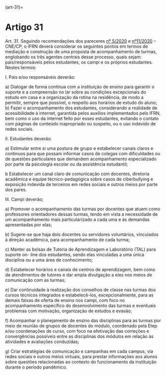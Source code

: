 (art-31)=

# Artigo 31

Art. 31. Seguindo recomendações dos pareceres [nº 5/2020](http://portal.mec.gov.br/index.php?option=com_docman&view=download&alias=145011-pcp005-20&category_slug=marco-2020-pdf&Itemid=30192) e [nº11/2020](http://portal.mec.gov.br/index.php?option=com_docman&view=download&alias=148391-pcp011-20&category_slug=julho-2020-pdf&Itemid=30192) – CNE/CP, o IFRN deverá considerar os
seguintes pontos em termos de mediação e construção de uma proposta de acompanhamento de turmas, englobando
os três agentes centrais desse processo, quais sejam: pais/responsáveis pelos estudantes, os campi e os próprios
estudantes. Nestes termos:

I. Pais e/ou responsáveis deverão:

a) Dialogar de forma contínua com a instituição de ensino para garantir o suporte e a compreensão no lar sobre as
condições excepcionais do estudo em casa e a organização da rotina na residência, de modo a permitir, sempre que
possível, o respeito aos horários de estudo do aluno;
b) Fazer o acompanhamento dos estudantes, considerando a realidade de acessibilidade à internet, garantida pelos
auxílios implementados pelo IFRN, bem como o uso da internet feito por esses estudantes, evitando o contato com
páginas de conteúdo inapropriado ou suspeito, ou o uso indevido de redes sociais.

II. Estudantes deverão:

a) Estimular entre si uma postura de grupo e estabelecer canais claros e contínuos para que possam informar casos
de colegas com dificuldades ou de questões particulares que demandem acompanhamento especializado por parte
da psicologia escolar ou da assistência estudantil;

b Estabelecer um canal claro de comunicação com docentes, diretoria acadêmica e equipe técnico-pedagógica
sobre casos de ciberbullying e exposição indevida de terceiros em redes sociais e outros meios por parte dos pares.

III. Campi deverão;

a) Promover o acompanhamento das turmas por docentes que atuem como professores orientadores dessas turmas,
tendo em vista a necessidade de um acompanhamento mais particularizado a cada uma e às demandas apresentadas
por elas;

b) Sugere-se que haja dois docentes ou servidores voluntários, vinculados à direção acadêmica, para
acompanhamento de cada turma;

c) Manter as bolsas de Tutoria de Aprendizagem e Laboratório (TAL) para suporte on- line dos estudantes, sendo
elas vinculadas a uma única disciplina ou a uma área de conhecimento;

d) Estabelecer horários e canais de centros de aprendizagem, bem como de atendimentos de tutores e dar ampla
divulgação a eles nos meios de comunicação com as turmas;

e) Dar continuidade à realização dos conselhos de classe nas turmas dos cursos técnicos integrados e estabelecê-los,
excepcionalmente, para as demais faixas de oferta de ensino nos campi, com foco no acompanhamento específico
do desenvolvimento das turmas e eventuais problemas com motivação, organização de estudos e evasão;

f) Acompanhar o planejamento de ensino das disciplinas para as turmas por meio de reunião de grupos de docentes
do módulo, coordenado pela Etep e/ou coordenações de curso, com foco na efetivação das correções e
convergências possíveis entre as disciplinas dos módulos em relação às atividades e avaliações conduzidas;

g) Criar estratégias de comunicação e campanhas em cada campus, via redes sociais e outros meios virtuais, para
prestar informações aos alunos sobre questões relacionadas ao contexto do funcionamento da instituição durante o
período pandêmico.

